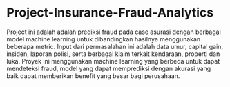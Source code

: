 # Project-Insurance-Fraud-Analytics

Project ini adalah adalah prediksi fraud pada case asurasi dengan berbagai model machine learning untuk dibandingkan hasilnya menggunakan beberapa metric. Input dari permasalahan ini adalah data umur, capital gain, insiden, laporan polisi, serta berbagai klaim terkait kendaraan, properti dan luka. Proyek ini menggunakan machine learning yang berbeda untuk dapat mendeteksi fraud, model yang dapat memprediksi dengan akurasi yang baik dapat memberikan benefit yang besar bagi perusahaan.
